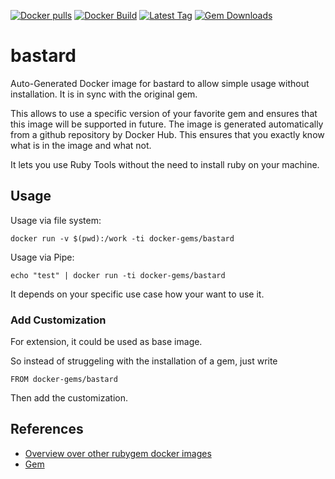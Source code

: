 [![Docker pulls](https://img.shields.io/docker/pulls/rubygem/bastard.svg)](https://hub.docker.com/r/rubygem/bastard/)
[![Docker Build](https://img.shields.io/docker/automated/rubygem/bastard.svg)](https://hub.docker.com/r/rubygem/bastard/)
[![Latest Tag](https://img.shields.io/github/tag/docker-rubygem/bastard.svg)](https://hub.docker.com/r/rubygem/bastard/)
[![Gem Downloads](https://img.shields.io/gem/dt/bastard.svg)](https://rubygems.org/gems/bastard/)
# bastard

Auto-Generated Docker image for bastard to allow simple usage without installation.
It is in sync with the original gem.

This allows to use a specific version of your favorite gem and ensures that this image will be supported in future.
The image is generated automatically from a github repository by Docker Hub.
This ensures that you exactly know what is in the image and what not.

It lets you use Ruby Tools without the need to install ruby on your machine.

## Usage

Usage via file system:

`docker run -v $(pwd):/work -ti docker-gems/bastard`

Usage via Pipe:

`echo "test" | docker run -ti docker-gems/bastard`

It depends on your specific use case how your want to use it.

### Add Customization

For extension, it could be used as base image.

So instead of struggeling with the installation of a gem, just write

`FROM docker-gems/bastard`

Then add the customization.

## References

 - [Overview over other rubygem docker images](https://github.com/thinkbot/docker-rubygem)
 - [Gem](https://rubygems.org/gems/bastard/)
